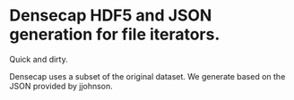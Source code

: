 # Densecap HDF5 and JSON generation for file iterators.

Quick and dirty.

Densecap uses a subset of the original dataset. We generate based on the JSON provided by jjohnson.

